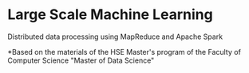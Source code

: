 # Large Scale Machine Learning
Distributed data processing using MapReduce and Apache Spark

*Based on the materials of the HSE Master's program of the Faculty of Computer Science "Master of Data Science"
